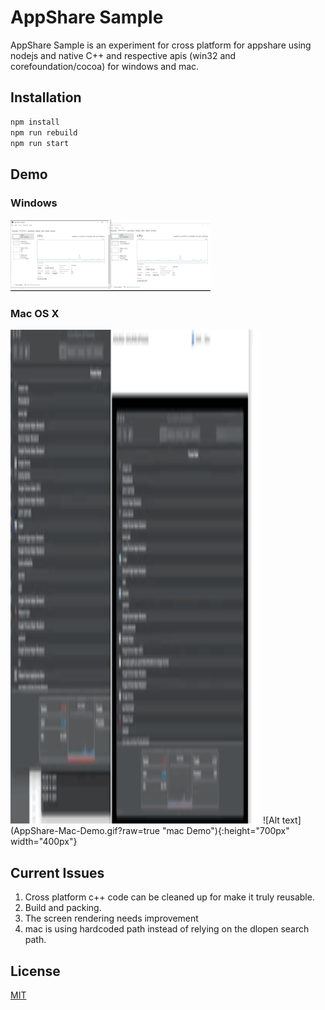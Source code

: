 # AppShare Sample

AppShare Sample is an experiment for cross platform for appshare using nodejs and native C++ and respective apis (win32 and corefoundation/cocoa) for windows and mac.

## Installation

```bash
npm install
npm run rebuild
npm run start
```
## Demo
### Windows
![Alt text](AppShare-Win-Demo.gif?raw=true "Windows Demo")

### Mac OS X
<img src="AppShare-Mac-Demo.gif" width="400" height="790">
![Alt text](AppShare-Mac-Demo.gif?raw=true "mac Demo"){:height="700px" width="400px"}


## Current Issues
1. Cross platform c++ code can be cleaned up for make it truly reusable.
2. Build and packing.
3. The screen rendering needs improvement
4. mac is using hardcoded path instead of relying on the dlopen search path.


## License
[MIT](https://choosealicense.com/licenses/mit/)